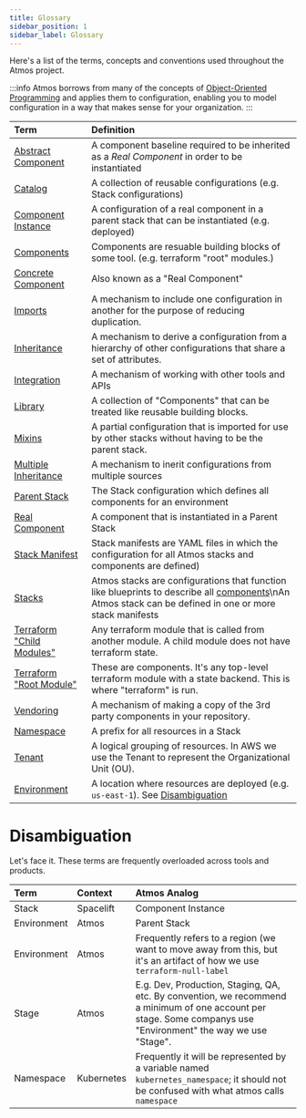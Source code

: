 ```yaml
---
title: Glossary
sidebar_position: 1
sidebar_label: Glossary
---
```


Here's a list of the terms, concepts and conventions used throughout the Atmos project.

:::info
Atmos borrows from many of the concepts of [Object-Oriented Programming](https://en.wikipedia.org/wiki/Object-oriented_programming) and applies them
to configuration, enabling you to model configuration in a way that makes sense for your organization.
:::

| **Term**                                                                                              | **Definition**                                                                                                                                                                      |
|:------------------------------------------------------------------------------------------------------|:------------------------------------------------------------------------------------------------------------------------------------------------------------------------------------|
| [Abstract Component](/core-concepts/components)                                                       | A component baseline required to be inherited as a *Real Component* in order to be instantiated                                                                                     |
| [Catalog](/core-concepts/stacks)                                                                      | A collection of reusable configurations (e.g. Stack configurations)                                                                                                                 |
| [Component Instance](/core-concepts/components)                                                       | A configuration of a real component in a parent stack that can be instantiated (e.g. deployed)                                                                                      |
| [Components](/core-concepts/components)                                                               | Components are resuable building blocks of some tool. (e.g. terraform "root" modules.)                                                                                              |
| [Concrete Component](/core-concepts/components)                                                       | Also known as a "Real Component"                                                                                                                                                    |
| [Imports](/core-concepts/stacks/imports)                                                              | A mechanism to include one configuration in another for the purpose of reducing duplication.                                                                                        |
| [Inheritance](/core-concepts/components/inheritance)                                                  | A mechanism to derive a configuration from a hierarchy of other configurations that share a set of attributes.                                                                      |
| [Integration](/category/integrations)                                                                 | A mechanism of working with other tools and APIs                                                                                                                                    |
| [Library](/core-concepts/components/library)                                                          | A collection of "Components" that can be treated like reusable building blocks.                                                                                                     |
| [Mixins](/core-concepts/stacks/mixins)                                                                | A partial configuration that is imported for use by other stacks without having to be the parent stack.                                                                             |
| [Multiple Inheritance](/core-concepts/components)                                                     | A mechanism to inerit configurations from multiple sources                                                                                                                          |
| [Parent Stack](/core-concepts/components)                                                             | The Stack configuration which defines all components for an environment                                                                                                             |
| [Real Component](/core-concepts/components)                                                           | A component that is instantiated in a Parent Stack                                                                                                                                  |
| [Stack Manifest](/core-concepts/stacks)                                                               | Stack manifests are YAML files in which the configuration for all Atmos stacks and components are defined)                                                                          |
| [Stacks](/core-concepts/stacks)                                                                       | Atmos stacks are configurations that function like blueprints to describe all [components](/core-concepts/components)\nAn Atmos stack can be defined in one or more stack manifests |
| [Terraform "Child Modules"](https://developer.hashicorp.com/terraform/language/modules#child-modules) | Any terraform module that is called from another module. A child module does not have terraform state.                                                                              |
| [Terraform "Root Module"](https://developer.hashicorp.com/terraform/language/modules#child-modules)   | These are components. It's any top-level terraform module with a state backend. This is where "terraform" is run.                                                                   |
| [Vendoring](/core-concepts/components/vendoring)                                                      | A mechanism of making a copy of the 3rd party components in your repository.                                                                                                        |
| [Namespace](/core-concepts/stacks)                                                                    | A prefix for all resources in a Stack                                                                                                                                               |
| [Tenant](/core-concepts/stacks)                                                                       | A logical grouping of resources. In AWS we use the Tenant to represent the Organizational Unit (OU).                                                                                |
| [Environment](/core-concepts/stacks)                                                                  | A location where resources are deployed (e.g. `us-east-1`). See [Disambiguation](#disambiguation)                                                                                   |

# Disambiguation

Let's face it. These terms are frequently overloaded across tools and products.

| Term        | Context    | Atmos Analog                                                                                                                                                    |
|:------------|:-----------|:----------------------------------------------------------------------------------------------------------------------------------------------------------------|
| Stack       | Spacelift  | Component Instance                                                                                                                                              |
| Environment | Atmos      | Parent Stack                                                                                                                                                    |
| Environment | Atmos      | Frequently refers to a region (we want to move away from this, but it's an artifact of how we use `terraform-null-label`                                        |
| Stage       | Atmos      | E.g. Dev, Production, Staging, QA, etc. By convention, we recommend a minimum of one account per stage. Some companys use "Environment" the way we use "Stage". |
| Namespace   | Kubernetes | Frequently it will be represented by a variable named `kubernetes_namespace`; it should not be confused with what atmos calls `namespace`                       |
